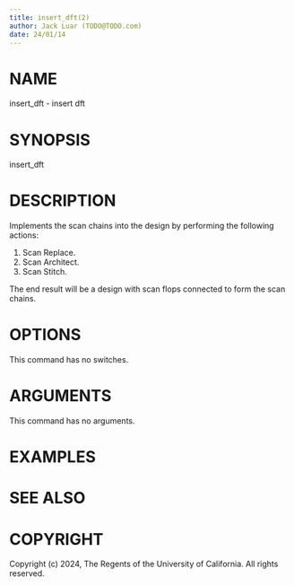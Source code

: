 ```yaml
---
title: insert_dft(2)
author: Jack Luar (TODO@TODO.com)
date: 24/01/14
---
```


# NAME

insert_dft - insert dft

# SYNOPSIS

insert_dft


# DESCRIPTION

Implements the scan chains into the design by performing the following actions:

1. Scan Replace.
2. Scan Architect.
3. Scan Stitch.

The end result will be a design with scan flops connected to form the scan
chains.

# OPTIONS

This command has no switches.

# ARGUMENTS

This command has no arguments.

# EXAMPLES

# SEE ALSO

# COPYRIGHT

Copyright (c) 2024, The Regents of the University of California. All rights reserved.

